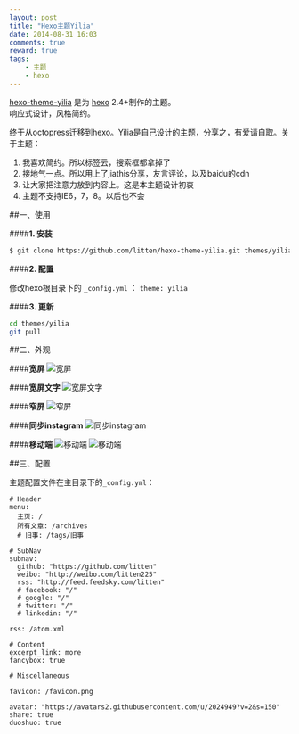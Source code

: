 ```yaml
---
layout: post
title: "Hexo主题Yilia"
date: 2014-08-31 16:03
comments: true
reward: true
tags: 
	- 主题 
	- hexo
---
```


[hexo-theme-yilia](https://github.com/litten/hexo-theme-yilia) 是为 [hexo](https://github.com/tommy351/hexo) 2.4+制作的主题。     
响应式设计，风格简约。

终于从octopress迁移到hexo。Yilia是自己设计的主题，分享之，有爱请自取。关于主题：

1. 我喜欢简约。所以标签云，搜索框都拿掉了
2. 接地气一点。所以用上了jiathis分享，友言评论，以及baidu的cdn
3. 让大家把注意力放到内容上。这是本主题设计初衷
4. 主题不支持IE6，7，8。以后也不会

<!-- more -->

##一、使用

####**1. 安装**

``` bash
$ git clone https://github.com/litten/hexo-theme-yilia.git themes/yilia
```

####**2. 配置**

修改hexo根目录下的 `_config.yml` ： `theme: yilia`

####**3. 更新**

``` bash
cd themes/yilia
git pull
```

##二、外观

####**宽屏**
![宽屏](http://littendomo.sinaapp.com/yilia/yilia-pc1.png)        

####**宽屏文字**
![宽屏文字](http://littendomo.sinaapp.com/yilia/yilia-pc2.png)   

####**窄屏**
![窄屏](http://littendomo.sinaapp.com/yilia/yilia-pc3.png)     

####**同步instagram**
![同步instagram](http://littendomo.sinaapp.com/yilia/yilia-pc4.png)

####**移动端**
![移动端](http://littendomo.sinaapp.com/yilia/yilia-mobile.png)
![移动端](http://littendomo.sinaapp.com/yilia/yilia-mobile2.png)   

##三、配置

主题配置文件在主目录下的`_config.yml`：

```
# Header
menu:
  主页: /
  所有文章: /archives
  # 旧事: /tags/旧事

# SubNav
subnav:
  github: "https://github.com/litten"
  weibo: "http://weibo.com/litten225"
  rss: "http://feed.feedsky.com/litten"
  # facebook: "/"
  # google: "/"
  # twitter: "/"
  # linkedin: "/"

rss: /atom.xml

# Content
excerpt_link: more
fancybox: true

# Miscellaneous

favicon: /favicon.png

avatar: "https://avatars2.githubusercontent.com/u/2024949?v=2&s=150"
share: true
duoshuo: true
```
